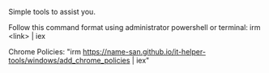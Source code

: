Simple tools to assist you.

Follow this command format using administrator powershell or terminal: 
irm \<link\> | iex

Chrome Policies: "irm https://name-san.github.io/it-helper-tools/windows/add_chrome_policies | iex"
